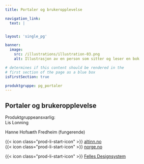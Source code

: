 ```yaml
---
title: Portaler og bruker­opplevelse

navigation_link:
  text: |


layout: 'single_pg'

banner:
  image:
    src: /illustrations/illustration-03.png
    alt: Illustrasjon av en person som sitter og leser en bok

# determines if this content should be rendered in the
# first section of the page as a blue box
isFirstSection: true

produktgruppe: pg_portaler
---
```


## Portaler og brukeropplevelse

Produktgruppeansvarlig:  
Lis Lonning

Hanne Hofsæth Fredheim (fungerende)

{{< icon class="prod-li-start-icon" >}} [altinn.no](https://www.altinn.no/)  
{{< icon class="prod-li-start-icon" >}} [norge.no](https://www.norge.no/)

{{< icon class="prod-li-start-icon" >}} [Felles Designsystem](https://www.designsystemet.no/)
